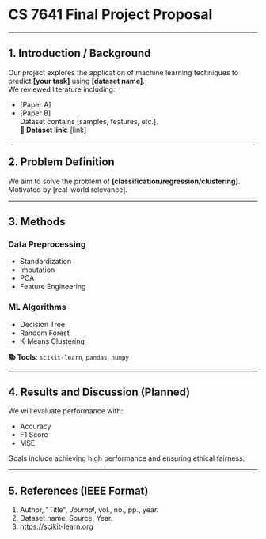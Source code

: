 # CS 7641 Final Project Proposal

---

## 1. Introduction / Background
Our project explores the application of machine learning techniques to predict **[your task]** using **[dataset name]**.  
We reviewed literature including:  
- [Paper A]  
- [Paper B]  
Dataset contains [samples, features, etc.].  
**📎 Dataset link**: [link]

---

## 2. Problem Definition
We aim to solve the problem of **[classification/regression/clustering]**.  
Motivated by [real-world relevance].

---

## 3. Methods

### Data Preprocessing
- Standardization
- Imputation
- PCA
- Feature Engineering

### ML Algorithms
- Decision Tree  
- Random Forest  
- K-Means Clustering  

**📚 Tools**: `scikit-learn`, `pandas`, `numpy`

---

## 4. Results and Discussion (Planned)
We will evaluate performance with:
- Accuracy
- F1 Score
- MSE

Goals include achieving high performance and ensuring ethical fairness.

---

## 5. References (IEEE Format)
1. Author, "Title", *Journal*, vol., no., pp., year.  
2. Dataset name, Source, Year.  
3. https://scikit-learn.org

